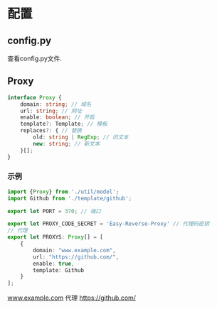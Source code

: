 # 配置
## config.py
查看config.py文件.
## Proxy
```Typescript
interface Proxy {
    domain: string; // 域名
    url: string; // 网址
    enable: boolean; // 开启
    template?: Template; // 模板
    replaces?: { // 替换
        old: string | RegExp; // 旧文本
        new: string; // 新文本
    }[];
}
```
### 示例
```TypeScript
import {Proxy} from './util/model';
import Github from './template/github';

export let PORT = 370; // 端口

export let PROXY_CODE_SECRET = 'Easy-Reverse-Proxy' // 代理码密钥
// 代理
export let PROXYS: Proxy[] = [
    {
        domain: "www.example.com",
        url: "https://github.com/",
        enable: true,
        template: Github
    }
];
```
www.example.com 代理 https://github.com/